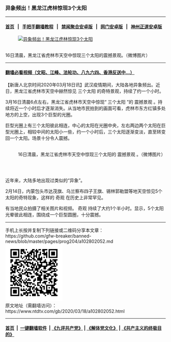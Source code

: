 ### 异象频出！黑龙江虎林惊现3个太阳
------------------------

#### [首页](https://github.com/gfw-breaker/banned-news/blob/master/README.md) &nbsp;&nbsp;|&nbsp;&nbsp; [手把手翻墙教程](https://github.com/gfw-breaker/guides/wiki) &nbsp;&nbsp;|&nbsp;&nbsp; [禁闻聚合安卓版](https://github.com/gfw-breaker/bn-android) &nbsp;&nbsp;|&nbsp;&nbsp; [网门安卓版](https://github.com/oGate2/oGate) &nbsp;&nbsp;|&nbsp;&nbsp; [神州正道安卓版](https://github.com/SzzdOgate/update) 



<div><div class="featured_image">
 <a href="https://i.ntdtv.com/assets/uploads/2020/03/5285-iqyryku5494657.jpg" target="_blank">
  <figure>
   <img alt="异象频出！黑龙江虎林惊现3个太阳" src="https://i.ntdtv.com/assets/uploads/2020/03/5285-iqyryku5494657-800x450.jpg"/>
  </figure><br/>
 </a>
 <span class="caption">
  16日清晨，黑龙江省虎林市天空中惊现三个太阳的震撼景观。（微博图片）
 </span>
</div>
</div><hr/>

#### [翻墙必看视频（文昭、江峰、法轮功、八九六四、香港反送中...）](https://github.com/gfw-breaker/banned-news/blob/master/pages/link3.md)

<div><div class="post_content" itemprop="articleBody">
 <p>
  【新唐人北京时间2020年03月18日讯】武汉疫情期间，大陆各地异象频出。近日，黑龙江省虎林市天空中赫然惊见
  <ok href="https://www.ntdtv.com/gb/三个太阳.htm">
   三个太阳
  </ok>
  的奇特景观，持续了约一个小时。
 </p>
 <p>
  3月16日清晨6点左右，黑龙江省虎林市天空中惊现“
  <ok href="https://www.ntdtv.com/gb/三个太阳.htm">
   三个太阳
  </ok>
  ”的
  <ok href="https://www.ntdtv.com/gb/震撼景观.htm">
   震撼景观
  </ok>
  。持续将近一个小时后才逐渐消失。从当地市民拍到的画面可看，虎林市东方红镇多处地方的上空，出现3个巨型的光圈。
 </p>
 <p>
  巨型光圈上有三个太阳彼此相连，中心的太阳在光圈中央，左右两边两个太阳在巨型光圈上，相较中间的太阳小一些，约一个小时后，三个太阳逐渐变淡，直至转变回一个太阳。场景十分令人震撼。
 </p>
 <figure class="wp-caption alignnone" id="attachment_102802056" style="width: 600px">
  <ok href="https://i.ntdtv.com/assets/uploads/2020/03/83eb-iqyryku5494654.jpg">
   <img alt="" class="size-medium wp-image-102802056" src="https://i.ntdtv.com/assets/uploads/2020/03/83eb-iqyryku5494654-600x353.jpg"/>
  </ok>
  <br/><figcaption class="wp-caption-text">
   16日清晨，黑龙江省虎林市天空中惊现三个太阳的
   <ok href="https://www.ntdtv.com/gb/震撼景观.htm">
    震撼景观
   </ok>
   。（微博图片）
  </figcaption><br/>
 </figure><br/>
 <p>
  近年来，大陆多地出现过类似的“异象”。
 </p>
 <p>
  2月14日，内蒙包头市达茂旗、乌兰察布四子王旗、锡林郭勒盟等地天空惊见5个太阳的奇特现象，这样的
  <ok href="https://www.ntdtv.com/gb/奇观.htm">
   奇观
  </ok>
  在历史上非常罕见。
 </p>
 <p>
  有当地民众拍摄了相关图片和视频。
  <ok href="https://www.ntdtv.com/gb/奇观.htm">
   奇观
  </ok>
  持续了大约1个半小时。显示，5个太阳光晕彼此相连，围绕成一个巨型圆圈，十分震撼。
 </p>
</div></div>
<hr/>
手机上长按并复制下列链接或二维码分享本文章：<br/>
https://github.com/gfw-breaker/banned-news/blob/master/pages/prog204/a102802052.md <br/>
<a href='https://github.com/gfw-breaker/banned-news/blob/master/pages/prog204/a102802052.md'><img src='https://github.com/gfw-breaker/banned-news/blob/master/pages/prog204/a102802052.md.png'/></a> <br/>
原文地址（需翻墙访问）：https://www.ntdtv.com/gb/2020/03/18/a102802052.html


------------------------
#### [首页](https://github.com/gfw-breaker/banned-news/blob/master/README.md) &nbsp;|&nbsp; [一键翻墙软件](https://github.com/gfw-breaker/nogfw/blob/master/README.md) &nbsp;| [《九评共产党》](https://github.com/gfw-breaker/9ping.md/blob/master/README.md#九评之一评共产党是什么) | [《解体党文化》](https://github.com/gfw-breaker/jtdwh.md/blob/master/README.md) | [《共产主义的终极目的》](https://github.com/gfw-breaker/gczydzjmd.md/blob/master/README.md)


<img src='http://gfw-breaker.win/banned-news/pages/prog204/a102802052.md' width='0px' height='0px'/>